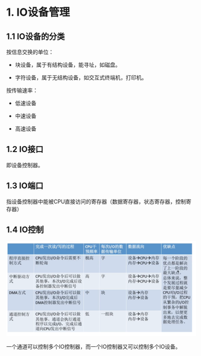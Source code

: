# 1. IO设备管理

## 1.1 IO设备的分类

按信息交换的单位：

- 块设备，属于有结构设备，能寻址，如磁盘。

- 字符设备，属于无结构设备，如交互式终端机，打印机。

按传输速率：

- 低速设备

- 中速设备

- 高速设备

## 1.2 IO接口

即设备控制器。

## 1.3 IO端口

指设备控制器中能被CPU直接访问的寄存器（数据寄存器，状态寄存器，控制寄存器）

## 1.4 IO控制

![](https://raw.githubusercontent.com/Nottoocold/img/main/os/IO%E6%8E%A7%E5%88%B6%E6%96%B9%E6%B3%95.png)

一个通道可以控制多个IO控制器，而一个IO控制器又可以控制多个IO设备。
